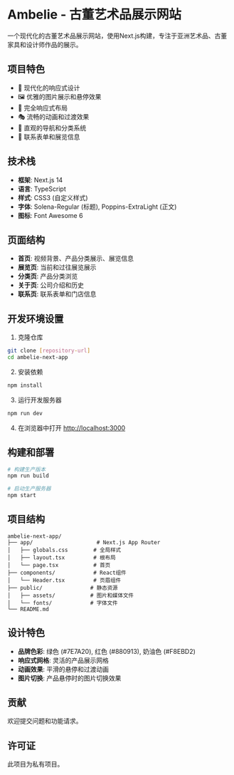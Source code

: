 # Ambelie - 古董艺术品展示网站

一个现代化的古董艺术品展示网站，使用Next.js构建，专注于亚洲艺术品、古董家具和设计师作品的展示。

## 项目特色

- 🎨 现代化的响应式设计
- 🖼️ 优雅的图片展示和悬停效果
- 📱 完全响应式布局
- 🎭 流畅的动画和过渡效果
- 🧭 直观的导航和分类系统
- 📧 联系表单和展览信息

## 技术栈

- **框架**: Next.js 14
- **语言**: TypeScript
- **样式**: CSS3 (自定义样式)
- **字体**: Solena-Regular (标题), Poppins-ExtraLight (正文)
- **图标**: Font Awesome 6

## 页面结构

- **首页**: 视频背景、产品分类展示、展览信息
- **展览页**: 当前和过往展览展示
- **分类页**: 产品分类浏览
- **关于页**: 公司介绍和历史
- **联系页**: 联系表单和门店信息

## 开发环境设置

1. 克隆仓库
```bash
git clone [repository-url]
cd ambelie-next-app
```

2. 安装依赖
```bash
npm install
```

3. 运行开发服务器
```bash
npm run dev
```

4. 在浏览器中打开 [http://localhost:3000](http://localhost:3000)

## 构建和部署

```bash
# 构建生产版本
npm run build

# 启动生产服务器
npm start
```

## 项目结构

```
ambelie-next-app/
├── app/                    # Next.js App Router
│   ├── globals.css        # 全局样式
│   ├── layout.tsx         # 根布局
│   └── page.tsx           # 首页
├── components/            # React组件
│   └── Header.tsx         # 页眉组件
├── public/               # 静态资源
│   ├── assets/           # 图片和媒体文件
│   └── fonts/            # 字体文件
└── README.md
```

## 设计特色

- **品牌色彩**: 绿色 (#7E7A20), 红色 (#880913), 奶油色 (#F8EBD2)
- **响应式网格**: 灵活的产品展示网格
- **动画效果**: 平滑的悬停和过渡动画
- **图片切换**: 产品悬停时的图片切换效果

## 贡献

欢迎提交问题和功能请求。

## 许可证

此项目为私有项目。
